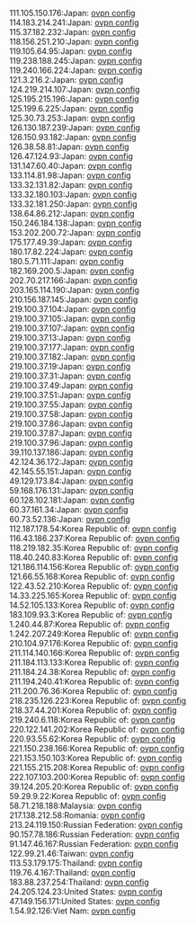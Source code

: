 111.105.150.176:Japan: [ovpn config](vpn/111_105_150_176.ovpn)  
114.183.214.241:Japan: [ovpn config](vpn/114_183_214_241.ovpn)  
115.37.182.232:Japan: [ovpn config](vpn/115_37_182_232.ovpn)  
118.156.251.210:Japan: [ovpn config](vpn/118_156_251_210.ovpn)  
119.105.64.95:Japan: [ovpn config](vpn/119_105_64_95.ovpn)  
119.238.188.245:Japan: [ovpn config](vpn/119_238_188_245.ovpn)  
119.240.166.224:Japan: [ovpn config](vpn/119_240_166_224.ovpn)  
121.3.216.2:Japan: [ovpn config](vpn/121_3_216_2.ovpn)  
124.219.214.107:Japan: [ovpn config](vpn/124_219_214_107.ovpn)  
125.195.215.196:Japan: [ovpn config](vpn/125_195_215_196.ovpn)  
125.199.6.225:Japan: [ovpn config](vpn/125_199_6_225.ovpn)  
125.30.73.253:Japan: [ovpn config](vpn/125_30_73_253.ovpn)  
126.130.187.239:Japan: [ovpn config](vpn/126_130_187_239.ovpn)  
126.150.93.182:Japan: [ovpn config](vpn/126_150_93_182.ovpn)  
126.38.58.81:Japan: [ovpn config](vpn/126_38_58_81.ovpn)  
126.47.124.93:Japan: [ovpn config](vpn/126_47_124_93.ovpn)  
131.147.60.40:Japan: [ovpn config](vpn/131_147_60_40.ovpn)  
133.114.81.98:Japan: [ovpn config](vpn/133_114_81_98.ovpn)  
133.32.131.82:Japan: [ovpn config](vpn/133_32_131_82.ovpn)  
133.32.180.103:Japan: [ovpn config](vpn/133_32_180_103.ovpn)  
133.32.181.250:Japan: [ovpn config](vpn/133_32_181_250.ovpn)  
138.64.86.212:Japan: [ovpn config](vpn/138_64_86_212.ovpn)  
150.246.184.138:Japan: [ovpn config](vpn/150_246_184_138.ovpn)  
153.202.200.72:Japan: [ovpn config](vpn/153_202_200_72.ovpn)  
175.177.49.39:Japan: [ovpn config](vpn/175_177_49_39.ovpn)  
180.17.82.224:Japan: [ovpn config](vpn/180_17_82_224.ovpn)  
180.5.71.111:Japan: [ovpn config](vpn/180_5_71_111.ovpn)  
182.169.200.5:Japan: [ovpn config](vpn/182_169_200_5.ovpn)  
202.70.217.166:Japan: [ovpn config](vpn/202_70_217_166.ovpn)  
203.165.114.190:Japan: [ovpn config](vpn/203_165_114_190.ovpn)  
210.156.187.145:Japan: [ovpn config](vpn/210_156_187_145.ovpn)  
219.100.37.104:Japan: [ovpn config](vpn/219_100_37_104.ovpn)  
219.100.37.105:Japan: [ovpn config](vpn/219_100_37_105.ovpn)  
219.100.37.107:Japan: [ovpn config](vpn/219_100_37_107.ovpn)  
219.100.37.13:Japan: [ovpn config](vpn/219_100_37_13.ovpn)  
219.100.37.177:Japan: [ovpn config](vpn/219_100_37_177.ovpn)  
219.100.37.182:Japan: [ovpn config](vpn/219_100_37_182.ovpn)  
219.100.37.19:Japan: [ovpn config](vpn/219_100_37_19.ovpn)  
219.100.37.31:Japan: [ovpn config](vpn/219_100_37_31.ovpn)  
219.100.37.49:Japan: [ovpn config](vpn/219_100_37_49.ovpn)  
219.100.37.51:Japan: [ovpn config](vpn/219_100_37_51.ovpn)  
219.100.37.55:Japan: [ovpn config](vpn/219_100_37_55.ovpn)  
219.100.37.58:Japan: [ovpn config](vpn/219_100_37_58.ovpn)  
219.100.37.86:Japan: [ovpn config](vpn/219_100_37_86.ovpn)  
219.100.37.87:Japan: [ovpn config](vpn/219_100_37_87.ovpn)  
219.100.37.96:Japan: [ovpn config](vpn/219_100_37_96.ovpn)  
39.110.137.186:Japan: [ovpn config](vpn/39_110_137_186.ovpn)  
42.124.36.172:Japan: [ovpn config](vpn/42_124_36_172.ovpn)  
42.145.55.151:Japan: [ovpn config](vpn/42_145_55_151.ovpn)  
49.129.173.84:Japan: [ovpn config](vpn/49_129_173_84.ovpn)  
59.168.176.131:Japan: [ovpn config](vpn/59_168_176_131.ovpn)  
60.128.102.181:Japan: [ovpn config](vpn/60_128_102_181.ovpn)  
60.37.161.34:Japan: [ovpn config](vpn/60_37_161_34.ovpn)  
60.73.52.136:Japan: [ovpn config](vpn/60_73_52_136.ovpn)  
112.187.178.54:Korea Republic of: [ovpn config](vpn/112_187_178_54.ovpn)  
116.43.186.237:Korea Republic of: [ovpn config](vpn/116_43_186_237.ovpn)  
118.219.182.35:Korea Republic of: [ovpn config](vpn/118_219_182_35.ovpn)  
118.40.240.83:Korea Republic of: [ovpn config](vpn/118_40_240_83.ovpn)  
121.186.114.156:Korea Republic of: [ovpn config](vpn/121_186_114_156.ovpn)  
121.66.55.168:Korea Republic of: [ovpn config](vpn/121_66_55_168.ovpn)  
122.43.52.210:Korea Republic of: [ovpn config](vpn/122_43_52_210.ovpn)  
14.33.225.165:Korea Republic of: [ovpn config](vpn/14_33_225_165.ovpn)  
14.52.105.133:Korea Republic of: [ovpn config](vpn/14_52_105_133.ovpn)  
183.109.93.3:Korea Republic of: [ovpn config](vpn/183_109_93_3.ovpn)  
1.240.44.87:Korea Republic of: [ovpn config](vpn/1_240_44_87.ovpn)  
1.242.207.249:Korea Republic of: [ovpn config](vpn/1_242_207_249.ovpn)  
210.104.97.176:Korea Republic of: [ovpn config](vpn/210_104_97_176.ovpn)  
211.114.140.166:Korea Republic of: [ovpn config](vpn/211_114_140_166.ovpn)  
211.184.113.133:Korea Republic of: [ovpn config](vpn/211_184_113_133.ovpn)  
211.184.24.38:Korea Republic of: [ovpn config](vpn/211_184_24_38.ovpn)  
211.194.240.41:Korea Republic of: [ovpn config](vpn/211_194_240_41.ovpn)  
211.200.76.36:Korea Republic of: [ovpn config](vpn/211_200_76_36.ovpn)  
218.235.126.223:Korea Republic of: [ovpn config](vpn/218_235_126_223.ovpn)  
218.37.44.201:Korea Republic of: [ovpn config](vpn/218_37_44_201.ovpn)  
219.240.6.118:Korea Republic of: [ovpn config](vpn/219_240_6_118.ovpn)  
220.122.141.202:Korea Republic of: [ovpn config](vpn/220_122_141_202.ovpn)  
220.93.55.62:Korea Republic of: [ovpn config](vpn/220_93_55_62.ovpn)  
221.150.238.166:Korea Republic of: [ovpn config](vpn/221_150_238_166.ovpn)  
221.153.150.103:Korea Republic of: [ovpn config](vpn/221_153_150_103.ovpn)  
221.155.215.208:Korea Republic of: [ovpn config](vpn/221_155_215_208.ovpn)  
222.107.103.200:Korea Republic of: [ovpn config](vpn/222_107_103_200.ovpn)  
39.124.205.20:Korea Republic of: [ovpn config](vpn/39_124_205_20.ovpn)  
59.29.9.22:Korea Republic of: [ovpn config](vpn/59_29_9_22.ovpn)  
58.71.218.188:Malaysia: [ovpn config](vpn/58_71_218_188.ovpn)  
217.138.212.58:Romania: [ovpn config](vpn/217_138_212_58.ovpn)  
213.24.119.150:Russian Federation: [ovpn config](vpn/213_24_119_150.ovpn)  
90.157.78.186:Russian Federation: [ovpn config](vpn/90_157_78_186.ovpn)  
91.147.46.167:Russian Federation: [ovpn config](vpn/91_147_46_167.ovpn)  
122.99.21.46:Taiwan: [ovpn config](vpn/122_99_21_46.ovpn)  
113.53.179.175:Thailand: [ovpn config](vpn/113_53_179_175.ovpn)  
119.76.4.167:Thailand: [ovpn config](vpn/119_76_4_167.ovpn)  
183.88.237.254:Thailand: [ovpn config](vpn/183_88_237_254.ovpn)  
24.205.124.23:United States: [ovpn config](vpn/24_205_124_23.ovpn)  
47.149.156.171:United States: [ovpn config](vpn/47_149_156_171.ovpn)  
1.54.92.126:Viet Nam: [ovpn config](vpn/1_54_92_126.ovpn)  
